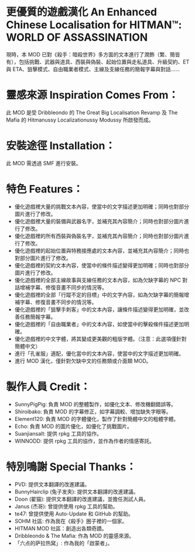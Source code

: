 # 更優質的遊戲漢化 An Enhanced Chinese Localisation for HITMAN™: WORLD OF ASSASSINATION
現時，本 MOD 已對《殺手：暗殺世界》多方面的文本進行了潤飾（繁、簡皆有），包括挑戰、武器與道具、西裝與偽裝、起始位置與走私道具、升級契約、ET 與 ETA、狙擊模式、自由職業者模式、主線及支線任務的簡報字幕與對話……


# 靈感來源 Inspiration Comes From：
此 MOD 是受 Dribbleondo 的 The Great Big Localisation Revamp 及 The Mafia 的 Hitmanussy Localizationussy Modussy 所啟發而成。


# 安裝途徑 Installation：
此 MOD 需透過 SMF 進行安裝。


# 特色 Features：
- 優化遊戲裡大量的挑戰文本內容，使當中的文字描述更加明確；同時也對部分圖片進行了修改。
- 優化遊戲裡大量的裝備與武器名字，並補充其內容簡介；同時也對部分圖片進行了修改。
- 優化遊戲裡的所有西裝與偽裝名字，並補充其內容簡介；同時也對部分圖片進行了修改。
- 優化遊戲裡的起始位置與特務接應處的文本內容，並補充其內容簡介；同時也對部分圖片進行了修改。
- 優化遊戲裡的契約文本內容，使當中的條件描述變得更加明確；同時也對部分圖片進行了修改。
- 優化遊戲裡的全部主線故事與支線任務的文本內容，如為欠缺字幕的 NPC 對話增補字幕、修復音畫不同步的情況等。
- 優化遊戲裡的全部「行蹤不定的目標」中的文字內容，如為欠缺字幕的簡報增補字幕、修復音畫不同步的情況等。
- 優化遊戲裡的「狙擊手刺客」中的文本內容，讓條件描述變得更加明確，並改善任務簡報字幕。
- 優化遊戲裡的「自由職業者」中的文本內容，如使當中的擊殺條件描述更加明確。
- 優化遊戲裡的中文字體，將其變成更美觀的粗版字體。（注意：此選項僅針對簡體中文）
- 進行「孔雀服」適配，優化當中的文本內容，使當中的文字描述更加明確。
- 進行 MOD 漢化，僅針對欠缺中文的任務類或介面類 MOD。


# 製作人員 Credit：
- SunnyPigPig: 負責 MOD 的整體製作，如優化文本、修改機翻錯誤等。
- Shiroibako: 負責 MOD 的字幕修正，如字幕調較、增加缺失字眼等。
- Element120: 負責 MOD 的字體優化，製作了針對簡體中文的粗體字體。
- Echo: 負責 MOD 的圖片優化，如優化了挑戰圖片。
- Suanjiansalt: 提供 rpkg 工具的協作。
- WINNODD: 提供 rpkg 工具的協作，並作為作者的情感寄託。


# 特別鳴謝 Special Thanks：
- PVD: 提供文本翻譯的改進建議。
- BunnyHairclip (兔子发夹): 提供文本翻譯的改進建議。
- Doon (翟猫): 提供文本翻譯的改進建議，並擔任測試人員。
- Janus (杰哥): 曾提供使用 rpkg 工具的幫助。
- te47: 曾提供使用 Auto-Update 和 GitHub 的幫助。
- SOHM 社區: 作為我在《殺手》圈子裡的一個家。
- HITMAN MOD 社區：創造出各類奇蹟。
- Dribbleondo & The Mafia: 作為 MOD 的靈感來源。
- 「六点的萨拉热窝」: 作為我的「啟蒙者」。

